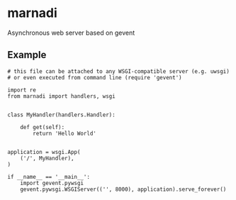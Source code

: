marnadi
=======

Asynchronous web server based on gevent

Example
-------
    # this file can be attached to any WSGI-compatible server (e.g. uwsgi)
    # or even executed from command line (require 'gevent')

    import re
    from marnadi import handlers, wsgi


    class MyHandler(handlers.Handler):

        def get(self):
            return 'Hello World'


    application = wsgi.App(
        ('/', MyHandler),
    )

    if __name__ == '__main__':
        import gevent.pywsgi
        gevent.pywsgi.WSGIServer(('', 8000), application).serve_forever()